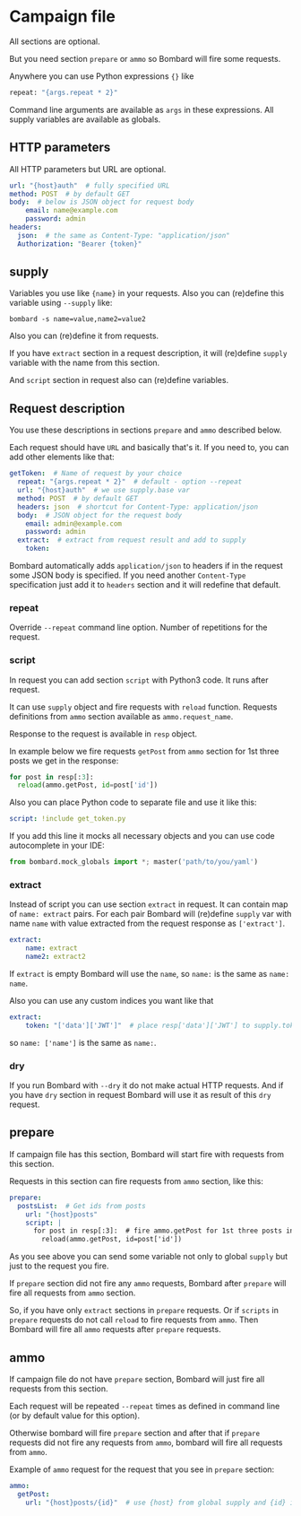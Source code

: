 # Campaign file

All sections are optional.

But you need section `prepare` or `ammo` so Bombard will fire some requests.

Anywhere you can use Python expressions `{}` like

```python
repeat: "{args.repeat * 2}"
```

Command line arguments are available as `args` in these expressions.
All supply variables are available as globals.

## HTTP parameters

All HTTP parameters but URL are optional.

```yaml
url: "{host}auth"  # fully specified URL
method: POST  # by default GET
body:  # below is JSON object for request body
    email: name@example.com
    password: admin
headers:
  json:  # the same as Content-Type: "application/json"
  Authorization: "Bearer {token}"
```

## supply

Variables you use like `{name}` in your requests.
Also you can (re)define this variable using `--supply` like:

```
bombard -s name=value,name2=value2
```

Also you can (re)define it from requests.

If you have `extract` section in a request description, it will
(re)define `supply` variable with the name from this section.

And `script` section in request also can (re)define variables.

## Request description

You use these descriptions in sections `prepare` and `ammo`
described below.

Each request should have `URL` and basically that's it.
If you need to, you can add other elements like that:

```yaml
getToken:  # Name of request by your choice
  repeat: "{args.repeat * 2}"  # default - option --repeat
  url: "{host}auth"  # we use supply.base var
  method: POST  # by default GET
  headers: json  # shortcut for Content-Type: application/json
  body:  # JSON object for the request body
    email: admin@example.com
    password: admin
  extract:  # extract from request result and add to supply
    token:
```

Bombard automatically adds `application/json` to headers if in
the request some JSON body is specified.
If you need another `Content-Type` specification just add it to
`headers` section and it will redefine that default.

### repeat

Override `--repeat` command line option. Number of repetitions
for the request.

### script

In request you can add section `script` with Python3 code.
It runs after request.

It can use `supply` object and fire requests with `reload` function.
Requests definitions from `ammo` section available as `ammo.request_name`.

Response to the request is available in `resp` object.

In example below we fire requests `getPost` from `ammo` section for
1st three posts we get in the response:

```python
for post in resp[:3]:
  reload(ammo.getPost, id=post['id'])
```

Also you can place Python code to separate file and use it like this:

```yaml
script: !include get_token.py
```

If you add this line it mocks all necessary objects and
you can use code autocomplete in your IDE:

```python
from bombard.mock_globals import *; master('path/to/you/yaml')
```

### extract

Instead of script you can use section `extract` in request.
It can contain map of `name: extract` pairs. For each pair
Bombard will (re)define `supply` var with name `name` with
value extracted from the request response as `['extract']`.

```yaml
extract:
    name: extract
    name2: extract2
```

If `extract` is empty Bombard will use the `name`, so
`name:` is the same as `name: name`.

Also you can use any custom indices you want like that

```yaml
extract:
    token: "['data']['JWT']"  # place resp['data']['JWT'] to supply.token
```

so `name: ['name']` is the same as `name:`.

### dry

If you run Bombard with `--dry` it do not make actual HTTP requests.
And if you have `dry` section in request Bombard will use it as
result of this `dry` request.

## prepare

If campaign file has this section, Bombard will start fire with requests
from this section.

Requests in this section can fire requests from `ammo` section, like this:

```yaml
prepare:
  postsList:  # Get ids from posts
    url: "{host}posts"
    script: |
      for post in resp[:3]:  # fire ammo.getPost for 1st three posts in the list
        reload(ammo.getPost, id=post['id'])
```

As you see above you can send some variable not only to global `supply`
but just to the request you fire.

If `prepare` section did not fire any `ammo` requests, Bombard after
`prepare` will fire all requests from `ammo` section.

So, if you have only `extract` sections in `prepare` requests.
Or if `scripts` in `prepare` requests do not call `reload` to fire
requests from `ammo`. Then Bombard will fire all `ammo` requests
after `prepare` requests.

## ammo

If campaign file do not have `prepare` section, Bombard will just fire all
requests from this section.

Each request will be repeated `--repeat` times as defined in command line
(or by default value for this option).

Otherwise bombard will fire `prepare` section and after that if `prepare`
requests did not fire any requests from `ammo`, bombard will fire all
requests from `ammo`.

Example of `ammo` request for the request that you see in `prepare`
section:

```yaml
ammo:
  getPost:
    url: "{host}posts/{id}"  # use {host} from global supply and {id} in local supply just for this request - see script above
```